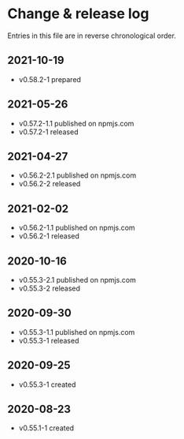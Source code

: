 # Change & release log

Entries in this file are in reverse chronological order.

## 2021-10-19

- v0.58.2-1 prepared

## 2021-05-26

- v0.57.2-1.1 published on npmjs.com
- v0.57.2-1 released

## 2021-04-27

- v0.56.2-2.1 published on npmjs.com
- v0.56.2-2 released

## 2021-02-02

- v0.56.2-1.1 published on npmjs.com
- v0.56.2-1 released

## 2020-10-16

- v0.55.3-2.1 published on npmjs.com
- v0.55.3-2 released

## 2020-09-30

- v0.55.3-1.1 published on npmjs.com
- v0.55.3-1 released

## 2020-09-25

- v0.55.3-1 created

## 2020-08-23

- v0.55.1-1 created
